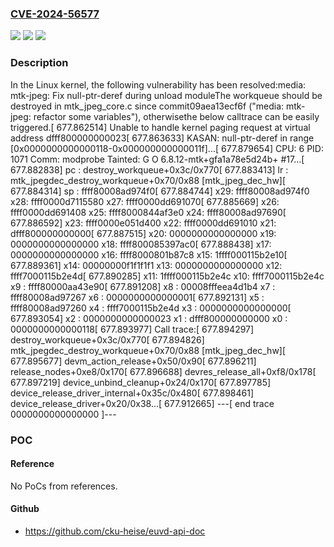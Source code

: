 ### [CVE-2024-56577](https://cve.mitre.org/cgi-bin/cvename.cgi?name=CVE-2024-56577)
![](https://img.shields.io/static/v1?label=Product&message=Linux&color=blue)
![](https://img.shields.io/static/v1?label=Version&message=09aea13ecf6f89ed7f18114953695563f64f461c%3C%200ba08c21c6a92e6512e73644555120427c9a49d4%20&color=brighgreen)
![](https://img.shields.io/static/v1?label=Vulnerability&message=n%2Fa&color=brighgreen)

### Description

In the Linux kernel, the following vulnerability has been resolved:media: mtk-jpeg: Fix null-ptr-deref during unload moduleThe workqueue should be destroyed in mtk_jpeg_core.c since commit09aea13ecf6f ("media: mtk-jpeg: refactor some variables"), otherwisethe below calltrace can be easily triggered.[  677.862514] Unable to handle kernel paging request at virtual address dfff800000000023[  677.863633] KASAN: null-ptr-deref in range [0x0000000000000118-0x000000000000011f]...[  677.879654] CPU: 6 PID: 1071 Comm: modprobe Tainted: G           O       6.8.12-mtk+gfa1a78e5d24b+ #17...[  677.882838] pc : destroy_workqueue+0x3c/0x770[  677.883413] lr : mtk_jpegdec_destroy_workqueue+0x70/0x88 [mtk_jpeg_dec_hw][  677.884314] sp : ffff80008ad974f0[  677.884744] x29: ffff80008ad974f0 x28: ffff0000d7115580 x27: ffff0000dd691070[  677.885669] x26: ffff0000dd691408 x25: ffff8000844af3e0 x24: ffff80008ad97690[  677.886592] x23: ffff0000e051d400 x22: ffff0000dd691010 x21: dfff800000000000[  677.887515] x20: 0000000000000000 x19: 0000000000000000 x18: ffff800085397ac0[  677.888438] x17: 0000000000000000 x16: ffff8000801b87c8 x15: 1ffff000115b2e10[  677.889361] x14: 00000000f1f1f1f1 x13: 0000000000000000 x12: ffff7000115b2e4d[  677.890285] x11: 1ffff000115b2e4c x10: ffff7000115b2e4c x9 : ffff80000aa43e90[  677.891208] x8 : 00008fffeea4d1b4 x7 : ffff80008ad97267 x6 : 0000000000000001[  677.892131] x5 : ffff80008ad97260 x4 : ffff7000115b2e4d x3 : 0000000000000000[  677.893054] x2 : 0000000000000023 x1 : dfff800000000000 x0 : 0000000000000118[  677.893977] Call trace:[  677.894297]  destroy_workqueue+0x3c/0x770[  677.894826]  mtk_jpegdec_destroy_workqueue+0x70/0x88 [mtk_jpeg_dec_hw][  677.895677]  devm_action_release+0x50/0x90[  677.896211]  release_nodes+0xe8/0x170[  677.896688]  devres_release_all+0xf8/0x178[  677.897219]  device_unbind_cleanup+0x24/0x170[  677.897785]  device_release_driver_internal+0x35c/0x480[  677.898461]  device_release_driver+0x20/0x38...[  677.912665] ---[ end trace 0000000000000000 ]---

### POC

#### Reference
No PoCs from references.

#### Github
- https://github.com/cku-heise/euvd-api-doc


